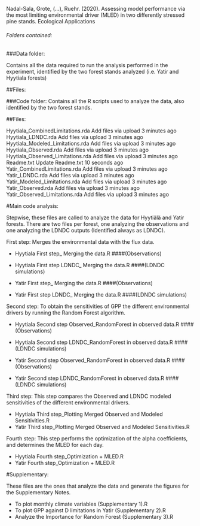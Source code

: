 Nadal-Sala, Grote, (...), Ruehr. (2020). Assessing model performance via the most limiting environmental driver (MLED) in two differently stressed pine stands. Ecological Applications

###### Folders contained:

###Data folder:

Contains all the data required to run the analysis performed in the experiment, identified by the two forest stands analyzed (i.e. Yatir and Hyytiala forests)

##Files:


###Code folder:
Contains all the R scripts used to analyze the data, also identified by the two forest stands.

##Files:


Hyytiala_CombinedLimitations.rda
Add files via upload
3 minutes ago
Hyytiala_LDNDC.rda
Add files via upload
3 minutes ago
Hyytiala_Modeled_Limitations.rda
Add files via upload
3 minutes ago
Hyytiala_Observed.rda
Add files via upload
3 minutes ago
Hyytiala_Observed_Limitations.rda
Add files via upload
3 minutes ago
Readme.txt
Update Readme.txt
10 seconds ago
Yatir_CombinedLimitations.rda
Add files via upload
3 minutes ago
Yatir_LDNDC.rda
Add files via upload
3 minutes ago
Yatir_Modeled_Limitations.rda
Add files via upload
3 minutes ago
Yatir_Observed.rda
Add files via upload
3 minutes ago
Yatir_Observed_Limitations.rda
Add files via upload
3 minutes ago 


#Main code analysis:

Stepwise, these files are called to analyze the data for Hyytiälä and Yatir forests. There are two files per forest, one analyzing the observations and one analyzing the LDNDC outputs (Identified always as LDNDC).

First step: Merges the environmental data with the flux data.

- Hyytiala First step_ Merging the data.R  ####(Observations)
- Hyytiala First step LDNDC_ Merging the data.R ####(LDNDC simulations)

- Yatir First step_ Merging the data.R ####(Observations)
- Yatir First step LDNDC_ Merging the data.R ####(LDNDC simulations)

Second step: To obtain the sensitivities of GPP the different environmental drivers by running the Random Forest algorithm.

- Hyytiala Second step Observed_RandomForest in observed data.R ####(Observations)
- Hyytiala Second step LDNDC_RandomForest in observed data.R ####(LDNDC simulations)

- Yatir Second step Observed_RandomForest in observed data.R ####(Observations)
- Yatir Second step LDNDC_RandomForest in observed data.R ####(LDNDC simulations)

Third step: This step compares the Observed and LDNDC modeled sensitivities of the different environmental drivers.

- Hyytiala Third step_Plotting Merged Observed and Modeled Sensitivities.R
- Yatir Third step_Plotting Merged Observed and Modeled Sensitivities.R

Fourth step: This step performs the optimization of the alpha coefficients, and determines the MLED for each day.

- Hyytiala Fourth step_Optimization + MLED.R
- Yatir Fourth step_Optimization + MLED.R

#Supplementary: 

These files are the ones that analyze the data and generate the figures for the Supplementary Notes.

- To plot monthly climate variables (Supplementary 1).R
- To plot GPP against D limitations in Yatir (Supplementary 2).R
- Analyze the Importance for Random Forest (Supplementary 3).R












